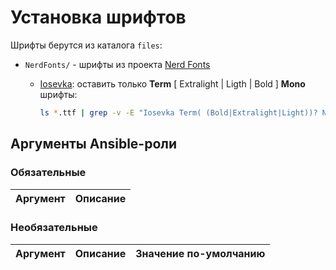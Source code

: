 # Установка шрифтов

Шрифты берутся из каталога `files`:

- `NerdFonts/` - шрифты из проекта [Nerd Fonts](https://www.nerdfonts.com/)
  - [Iosevka](https://github.com/ryanoasis/nerd-fonts/releases/download/v2.1.0/Iosevka.zip):
    оставить только **Term** [ Extralight | Ligth | Bold ] **Mono** шрифты:

    ```bash
    ls *.ttf | grep -v -E "Iosevka Term( (Bold|Extralight|Light))? Nerd Font Complete Mono.ttf" | xargs -d '\n' rm
    ```

## Аргументы Ansible-роли

### Обязательные

| Аргумент | Описание |
| --- | --- |  

### Необязательные

| Аргумент | Описание | Значение по-умолчанию |
| --- | --- | --- |
